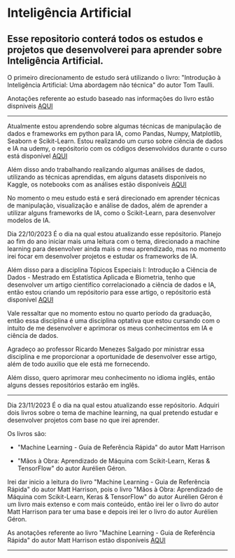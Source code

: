 # Inteligência Artificial

## Esse repositorio conterá todos os estudos e projetos que desenvolverei para aprender sobre Inteligência Artificial.

O primeiro direcionamento de estudo será utilizando o livro: "Introdução à Inteligência Artificial: Uma abordagem não técnica" do autor Tom Taulli.

Anotações referente ao estudo baseado nas informações do livro estão dispniveis [AQUI](https://github.com/pcmoraesmenezes/Inteligencia-Artificial/tree/main/Livros/Introdu%C3%A7%C3%A3o%20%C3%A0%20Intelig%C3%AAncia%20Aritificial:%20Uma%20abordagem%20n%C3%A3o%20t%C3%A9cnica%20-%20Tom%20Taulli)

---

Atualmente estou aprendendo sobre algumas técnicas de manipulação de dados e frameworks em python para IA, como Pandas, Numpy, Matplotlib, Seaborn e Scikit-Learn. Estou realizando um curso sobre ciência de dados e IA na udemy, o repósitorio com os códigos desenvolvidos durante o curso está disponível [AQUI](https://github.com/pcmoraesmenezes/Data-Science-and-Machine-Learning-Course)

Além disso ando trabalhando realizando algumas análises de dados, utilizando as técnicas aprendidas, em alguns datasets disponíveis no Kaggle, os notebooks com as análises estão disponíveis [AQUI](https://github.com/pcmoraesmenezes/Data-Set-Analyses)

No momento o meu estudo está e será direcionado em aprender técnicas de manipulação, visualização e análise de dados, além de aprender a utilizar alguns frameworks de IA, como o Scikit-Learn, para desenvolver modelos de IA.

Dia 22/10/2023 É o dia na qual estou atualizando esse repósitorio. Planejo ao fim do ano iniciar mais uma leitura com o tema, direcionado a machine learning para desenvolver ainda mais o meu aprendizado, mas no momento irei focar em desenvolver projetos e estudar os frameworks de IA.

Além disso para a disciplina Tópicos Especiais I: Introdução a Ciência de Dados - Mestrado em Estatística Aplicada e Biometria, tenho que desenvolver um artigo cientifíco correlacionado a ciência de dados e IA, então estou criando um repósitorio para esse artigo, o repósitorio está disponível [AQUI](https://github.com/pcmoraesmenezes/Artigo-Cientifico)

Vale ressaltar que no momento estou no quarto período da graduação, então essa disciplina é uma disciplina optativa que estou cursando com o intuito de me desenvolver e aprimorar os meus conhecimentos em IA e ciência de dados.

Agradeço ao professor Ricardo Menezes Salgado por ministrar essa disciplina e me proporcionar a oportunidade de desenvolver esse artigo, além de todo auxilio que ele está me fornecendo.

Além disso, quero aprimorar meu conhecimento no idioma inglês, então alguns desses repositórios estarão em inglês.

---

Dia 23/11/2023  É o dia na qual estou atualizando esse repósitorio. Adquiri dois livros sobre o tema de machine learning, na qual pretendo estudar e desenvolver projetos com base no que irei aprender.

Os livros são:

- "Machine Learning - Guia de Referência Rápida" do autor Matt Harrison

- "Mãos à Obra: Aprendizado de Máquina com Scikit-Learn, Keras & TensorFlow" do autor Aurélien Géron.

Irei dar inicio a leitura do livro "Machine Learning - Guia de Referência Rápida" do autor Matt Harrison, pois o livro "Mãos à Obra: Aprendizado de Máquina com Scikit-Learn, Keras & TensorFlow" do autor Aurélien Géron é um livro mais extenso e com mais conteúdo, então irei ler o livro do autor Matt Harrison para ter uma base e depois irei ler o livro do autor Aurélien Géron.

As anotações referente ao livro "Machine Learning - Guia de Referência Rápida" do autor Matt Harrison estão disponíveis [AQUI](/Livros/Machine%20Learning%20-%20Guia%20de%20Referência%20Rápida/README.md)

---